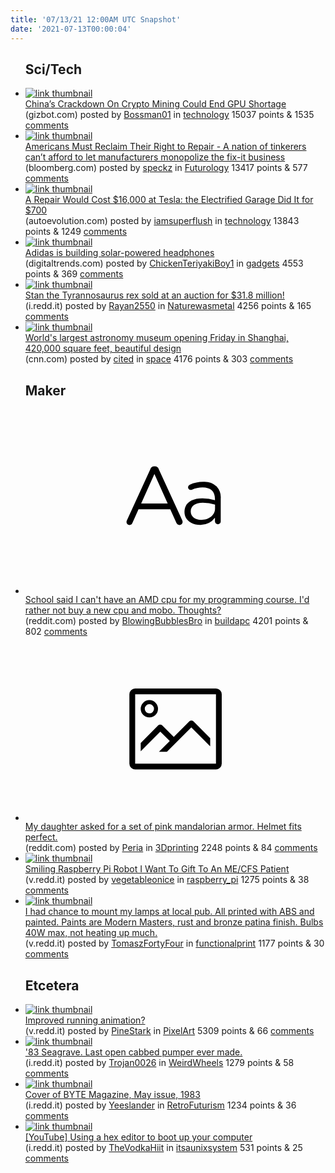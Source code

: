 ```yaml
---
title: '07/13/21 12:00AM UTC Snapshot'
date: '2021-07-13T00:00:04'
---
```

<ul>
<h2>Sci/Tech</h2>

<li><a href='https://www.gizbot.com/gaming/features/china-crackdown-on-crypto-mining-could-end-gpu-shortage-075377.html'><img src='https://b.thumbs.redditmedia.com/0d6e6Cwvgcz2jekwXtY6GFy33D7PPl29e2mCh93WvQE.jpg' alt='link thumbnail'></a><div><div class='linkTitle'><a href='https://www.gizbot.com/gaming/features/china-crackdown-on-crypto-mining-could-end-gpu-shortage-075377.html'>China’s Crackdown On Crypto Mining Could End GPU Shortage</a></div>(gizbot.com) posted by <a href='https://www.reddit.com/user/Bossman01'>Bossman01</a> in <a href='https://www.reddit.com/r/technology'>technology</a> 15037 points & 1535 <a href='https://www.reddit.com/r/technology/comments/oilsad/chinas_crackdown_on_crypto_mining_could_end_gpu/'>comments</a></div></li>

<li><a href='https://www.bloomberg.com/opinion/articles/2021-07-11/americans-must-reclaim-their-right-to-repair'><img src='https://b.thumbs.redditmedia.com/eb0_yhd8MygBl_w08OZ2xjNXdp4SXuZR_dnpOe5nSxY.jpg' alt='link thumbnail'></a><div><div class='linkTitle'><a href='https://www.bloomberg.com/opinion/articles/2021-07-11/americans-must-reclaim-their-right-to-repair'>Americans Must Reclaim Their Right to Repair - A nation of tinkerers can’t afford to let manufacturers monopolize the fix-it business</a></div>(bloomberg.com) posted by <a href='https://www.reddit.com/user/speckz'>speckz</a> in <a href='https://www.reddit.com/r/Futurology'>Futurology</a> 13417 points & 577 <a href='https://www.reddit.com/r/Futurology/comments/oit9wi/americans_must_reclaim_their_right_to_repair_a/'>comments</a></div></li>

<li><a href='https://www.autoevolution.com/news/a-repair-would-cost-16000-at-tesla-the-electrified-garage-did-it-for-700-165107.html'><img src='https://b.thumbs.redditmedia.com/JcXLV3YNH2mxu02wDe5jULJdP1q4MmN7qZ9HSQjiO0k.jpg' alt='link thumbnail'></a><div><div class='linkTitle'><a href='https://www.autoevolution.com/news/a-repair-would-cost-16000-at-tesla-the-electrified-garage-did-it-for-700-165107.html'>A Repair Would Cost $16,000 at Tesla: the Electrified Garage Did It for $700</a></div>(autoevolution.com) posted by <a href='https://www.reddit.com/user/iamsuperflush'>iamsuperflush</a> in <a href='https://www.reddit.com/r/technology'>technology</a> 13843 points & 1249 <a href='https://www.reddit.com/r/technology/comments/oisabl/a_repair_would_cost_16000_at_tesla_the/'>comments</a></div></li>

<li><a href='https://www.digitaltrends.com/home-theater/adidas-rpt-02-sol-gustaf-rosell-zound-industries-interview/?utm_source=reddit&amp;utm_medium=web&amp;utm_campaign=pd'><img src='https://b.thumbs.redditmedia.com/ftsIrT5nuNz0lmurxT_4XPfr2ePo_lyu45N4aaabD3k.jpg' alt='link thumbnail'></a><div><div class='linkTitle'><a href='https://www.digitaltrends.com/home-theater/adidas-rpt-02-sol-gustaf-rosell-zound-industries-interview/?utm_source=reddit&amp;utm_medium=web&amp;utm_campaign=pd'>Adidas is building solar-powered headphones</a></div>(digitaltrends.com) posted by <a href='https://www.reddit.com/user/ChickenTeriyakiBoy1'>ChickenTeriyakiBoy1</a> in <a href='https://www.reddit.com/r/gadgets'>gadgets</a> 4553 points & 369 <a href='https://www.reddit.com/r/gadgets/comments/oiqizn/adidas_is_building_solarpowered_headphones/'>comments</a></div></li>

<li><a href='https://i.redd.it/dnz31az0kra71.jpg'><img src='https://b.thumbs.redditmedia.com/ML3h8An-cpqPaDk9Qudie5JJVgTfW3d2sUcSWCiPxaw.jpg' alt='link thumbnail'></a><div><div class='linkTitle'><a href='https://i.redd.it/dnz31az0kra71.jpg'>Stan the Tyrannosaurus rex sold at an auction for $31.8 million!</a></div>(i.redd.it) posted by <a href='https://www.reddit.com/user/Rayan2550'>Rayan2550</a> in <a href='https://www.reddit.com/r/Naturewasmetal'>Naturewasmetal</a> 4256 points & 165 <a href='https://www.reddit.com/r/Naturewasmetal/comments/oiozci/stan_the_tyrannosaurus_rex_sold_at_an_auction_for/'>comments</a></div></li>

<li><a href='https://www.cnn.com/style/article/shanghai-astronomy-museum-ennead-architects-scn/index.html'><img src='https://b.thumbs.redditmedia.com/Vh3wQLfHAYWzsYiZJs9uz9y9srCkTch5KyK8FUVTOYg.jpg' alt='link thumbnail'></a><div><div class='linkTitle'><a href='https://www.cnn.com/style/article/shanghai-astronomy-museum-ennead-architects-scn/index.html'>World's largest astronomy museum opening Friday in Shanghai, 420,000 square feet, beautiful design</a></div>(cnn.com) posted by <a href='https://www.reddit.com/user/cited'>cited</a> in <a href='https://www.reddit.com/r/space'>space</a> 4176 points & 303 <a href='https://www.reddit.com/r/space/comments/oitjoi/worlds_largest_astronomy_museum_opening_friday_in/'>comments</a></div></li>

<h2>Maker</h2>

<li><a href='https://www.reddit.com/r/buildapc/comments/oinuto/school_said_i_cant_have_an_amd_cpu_for_my/'><svg version='1.1' viewBox='-34 -12 104 64' preserveAspectRatio='xMidYMid slice' xmlns='http://www.w3.org/2000/svg' xmlns:xlink='http://www.w3.org/1999/xlink'>
    <title>text link thumbnail</title>
    <path d='M12.19,8.84a1.45,1.45,0,0,0-1.4-1h-.12a1.46,1.46,0,0,0-1.42,1L1.14,26.56a1.29,1.29,0,0,0-.14.59,1,1,0,0,0,1,1,1.12,1.12,0,0,0,1.08-.77l2.08-4.65h11l2.08,4.59a1.24,1.24,0,0,0,1.12.83,1.08,1.08,0,0,0,1.08-1.08,1.64,1.64,0,0,0-.14-.57ZM6.08,20.71l4.59-10.22,4.6,10.22Z'>
    </path>
    <path d='M32.24,14.78A6.35,6.35,0,0,0,27.6,13.2a11.36,11.36,0,0,0-4.7,1,1,1,0,0,0-.58.89,1,1,0,0,0,.94.92,1.23,1.23,0,0,0,.39-.08,8.87,8.87,0,0,1,3.72-.81c2.7,0,4.28,1.33,4.28,3.92v.5a15.29,15.29,0,0,0-4.42-.61c-3.64,0-6.14,1.61-6.14,4.64v.05c0,2.95,2.7,4.48,5.37,4.48a6.29,6.29,0,0,0,5.19-2.48V26.9a1,1,0,0,0,1,1,1,1,0,0,0,1-1.06V19A5.71,5.71,0,0,0,32.24,14.78Zm-.56,7.7c0,2.28-2.17,3.89-4.81,3.89-1.94,0-3.61-1.06-3.61-2.86v-.06c0-1.8,1.5-3,4.2-3a15.2,15.2,0,0,1,4.22.61Z'>
    </path>
    </svg></a><div><div class='linkTitle'><a href='https://www.reddit.com/r/buildapc/comments/oinuto/school_said_i_cant_have_an_amd_cpu_for_my/'>School said I can't have an AMD cpu for my programming course. I'd rather not buy a new cpu and mobo. Thoughts?</a></div>(reddit.com) posted by <a href='https://www.reddit.com/user/BlowingBubblesBro'>BlowingBubblesBro</a> in <a href='https://www.reddit.com/r/buildapc'>buildapc</a> 4201 points & 802 <a href='https://www.reddit.com/r/buildapc/comments/oinuto/school_said_i_cant_have_an_amd_cpu_for_my/'>comments</a></div></li>

<li><a href='https://www.reddit.com/gallery/oirsi0'><svg version='1.1' viewBox='-34 -14 104 64' preserveAspectRatio='xMidYMid meet' xmlns='http://www.w3.org/2000/svg' xmlns:xlink='http://www.w3.org/1999/xlink'>
    <title>link thumbnail</title>
    <path d='M32,4H4A2,2,0,0,0,2,6V30a2,2,0,0,0,2,2H32a2,2,0,0,0,2-2V6A2,2,0,0,0,32,4ZM4,30V6H32V30Z'></path>
    <path d='M8.92,14a3,3,0,1,0-3-3A3,3,0,0,0,8.92,14Zm0-4.6A1.6,1.6,0,1,1,7.33,11,1.6,1.6,0,0,1,8.92,9.41Z'></path>
    <path d='M22.78,15.37l-5.4,5.4-4-4a1,1,0,0,0-1.41,0L5.92,22.9v2.83l6.79-6.79L16,22.18l-3.75,3.75H15l8.45-8.45L30,24V21.18l-5.81-5.81A1,1,0,0,0,22.78,15.37Z'></path>
    </svg></a><div><div class='linkTitle'><a href='https://www.reddit.com/gallery/oirsi0'>My daughter asked for a set of pink mandalorian armor. Helmet fits perfect.</a></div>(reddit.com) posted by <a href='https://www.reddit.com/user/Peria'>Peria</a> in <a href='https://www.reddit.com/r/3Dprinting'>3Dprinting</a> 2248 points & 84 <a href='https://www.reddit.com/r/3Dprinting/comments/oirsi0/my_daughter_asked_for_a_set_of_pink_mandalorian/'>comments</a></div></li>

<li><a href='https://v.redd.it/lepa8wrtwra71'><img src='https://b.thumbs.redditmedia.com/3rXd4vYJYSwMurkKZdiIEDGS162kEc34AXgUTZeo2Xw.jpg' alt='link thumbnail'></a><div><div class='linkTitle'><a href='https://v.redd.it/lepa8wrtwra71'>Smiling Raspberry Pi Robot I Want To Gift To An ME/CFS Patient</a></div>(v.redd.it) posted by <a href='https://www.reddit.com/user/vegetableonice'>vegetableonice</a> in <a href='https://www.reddit.com/r/raspberry_pi'>raspberry_pi</a> 1275 points & 38 <a href='https://www.reddit.com/r/raspberry_pi/comments/oiq30e/smiling_raspberry_pi_robot_i_want_to_gift_to_an/'>comments</a></div></li>

<li><a href='https://v.redd.it/2e6voalmgqa71'><img src='https://b.thumbs.redditmedia.com/rUk72rA1cva4y9_B6ZRdT1-dG1QRhKPiz1KzcDcBluA.jpg' alt='link thumbnail'></a><div><div class='linkTitle'><a href='https://v.redd.it/2e6voalmgqa71'>I had chance to mount my lamps at local pub. All printed with ABS and painted. Paints are Modern Masters, rust and bronze patina finish. Bulbs 40W max, not heating up much.</a></div>(v.redd.it) posted by <a href='https://www.reddit.com/user/TomaszFortyFour'>TomaszFortyFour</a> in <a href='https://www.reddit.com/r/functionalprint'>functionalprint</a> 1177 points & 30 <a href='https://www.reddit.com/r/functionalprint/comments/oimbbt/i_had_chance_to_mount_my_lamps_at_local_pub_all/'>comments</a></div></li>

<h2>Etcetera</h2>

<li><a href='https://v.redd.it/ujjzlppctra71'><img src='https://b.thumbs.redditmedia.com/saguQihu09hTwqXbb04Wv_WzhC1z-hemAdtzJ2JtZ7c.jpg' alt='link thumbnail'></a><div><div class='linkTitle'><a href='https://v.redd.it/ujjzlppctra71'>Improved running animation?</a></div>(v.redd.it) posted by <a href='https://www.reddit.com/user/PineStark'>PineStark</a> in <a href='https://www.reddit.com/r/PixelArt'>PixelArt</a> 5309 points & 66 <a href='https://www.reddit.com/r/PixelArt/comments/oippvu/improved_running_animation/'>comments</a></div></li>

<li><a href='https://i.redd.it/5akyx49q2sa71.jpg'><img src='https://b.thumbs.redditmedia.com/CUqXhsP2I_wwf7--TmnSvaSs5CHPVvxtGeumB954iRk.jpg' alt='link thumbnail'></a><div><div class='linkTitle'><a href='https://i.redd.it/5akyx49q2sa71.jpg'>'83 Seagrave. Last open cabbed pumper ever made.</a></div>(i.redd.it) posted by <a href='https://www.reddit.com/user/Trojan0026'>Trojan0026</a> in <a href='https://www.reddit.com/r/WeirdWheels'>WeirdWheels</a> 1279 points & 58 <a href='https://www.reddit.com/r/WeirdWheels/comments/oiqjh3/83_seagrave_last_open_cabbed_pumper_ever_made/'>comments</a></div></li>

<li><a href='https://i.redd.it/s0cy3q1hqsa71.jpg'><img src='https://b.thumbs.redditmedia.com/DxBXlo5eedeE9xNJq5gDUIHzeTAHFXesurjHLqeTC0Q.jpg' alt='link thumbnail'></a><div><div class='linkTitle'><a href='https://i.redd.it/s0cy3q1hqsa71.jpg'>Cover of BYTE Magazine, May issue, 1983</a></div>(i.redd.it) posted by <a href='https://www.reddit.com/user/Yeeslander'>Yeeslander</a> in <a href='https://www.reddit.com/r/RetroFuturism'>RetroFuturism</a> 1234 points & 36 <a href='https://www.reddit.com/r/RetroFuturism/comments/oiszyq/cover_of_byte_magazine_may_issue_1983/'>comments</a></div></li>

<li><a href='https://i.redd.it/igims2b98ra71.png'><img src='https://b.thumbs.redditmedia.com/Ike08guCXRPD6RgqH-0mEBUjg-2pxvYY7WT185_ayUo.jpg' alt='link thumbnail'></a><div><div class='linkTitle'><a href='https://i.redd.it/igims2b98ra71.png'>[YouTube] Using a hex editor to boot up your computer</a></div>(i.redd.it) posted by <a href='https://www.reddit.com/user/TheVodkaHiit'>TheVodkaHiit</a> in <a href='https://www.reddit.com/r/itsaunixsystem'>itsaunixsystem</a> 531 points & 25 <a href='https://www.reddit.com/r/itsaunixsystem/comments/oio4xb/youtube_using_a_hex_editor_to_boot_up_your/'>comments</a></div></li>

</ul>
